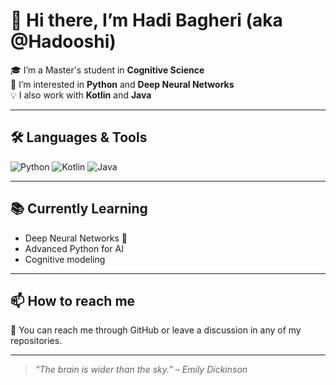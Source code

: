 # 👋 Hi there, I’m Hadi Bagheri (aka @Hadooshi)

🎓 I’m a Master's student in **Cognitive Science**  
🐍 I’m interested in **Python** and **Deep Neural Networks**  
💡 I also work with **Kotlin** and **Java**

---

## 🛠️ Languages & Tools
![Python](https://img.shields.io/badge/-Python-3776AB?style=flat&logo=python&logoColor=white)
![Kotlin](https://img.shields.io/badge/-Kotlin-7F52FF?style=flat&logo=kotlin&logoColor=white)
![Java](https://img.shields.io/badge/-Java-007396?style=flat&logo=java&logoColor=white)

---

## 📚 Currently Learning
- Deep Neural Networks 🧠  
- Advanced Python for AI  
- Cognitive modeling

---

## 📫 How to reach me
📧 You can reach me through GitHub or leave a discussion in any of my repositories.

---

> _“The brain is wider than the sky.” – Emily Dickinson_


<!---
Hadooshi/Hadooshi is a ✨ special ✨ repository because its `README.md` (this file) appears on your GitHub profile.
You can click the Preview link to take a look at your changes.
--->
